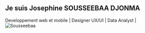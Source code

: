 ## Je suis Josephine SOUSSEEBAA DJONMA
Developpement web et mobile |  Designer UX/UI | Data Analyst | 
<img src="[https://github-readme-streak-stats.herokuapp.com/?user=DJONMA-SJ&theme=radical&date_format=j%20M%5B%20Y%5D&sideLabels=DDB225](https://github-profile-trophy.vercel.app/?username=DJONMA-SJ&row=1&theme=darkhub&margin-w=15&no-bg=true)" alt="Sousseebaa" />
